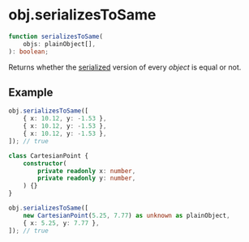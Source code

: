 # obj.serializesToSame

```ts
function serializesToSame(
    objs: plainObject[],
): boolean;
```

Returns whether the [serialized](./serialize.md) version of every _object_ is
equal or not.

## Example

```ts
obj.serializesToSame([
    { x: 10.12, y: -1.53 },
    { x: 10.12, y: -1.53 },
    { x: 10.12, y: -1.53 },
]); // true
```

```ts
class CartesianPoint {
    constructor(
        private readonly x: number,
        private readonly y: number,
    ) {}
}

obj.serializesToSame([
    new CartesianPoint(5.25, 7.77) as unknown as plainObject,
    { x: 5.25, y: 7.77 },
]); // true
```
